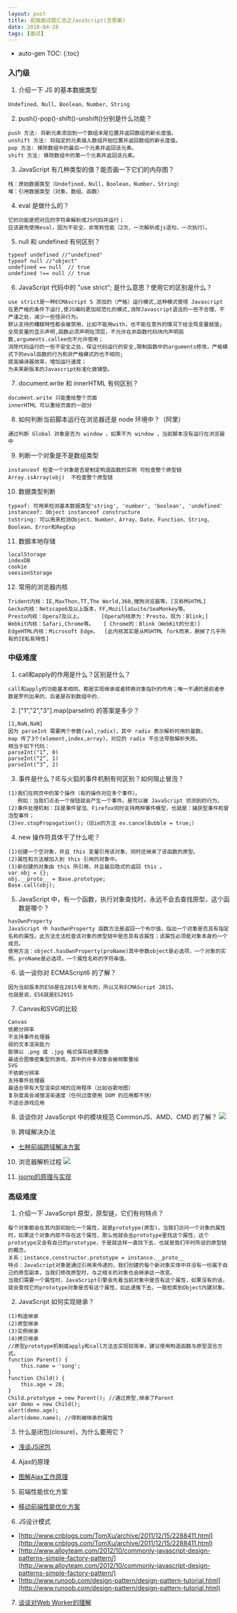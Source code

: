 ```yaml
---
layout: post
title: 前端面试题汇总之JavaScript(含答案)
date: 2018-04-28
tags: [面试]
---
```

* auto-gen TOC:
{:toc}

### 入门级
1. 介绍一下 JS 的基本数据类型
```
Undefined、Null、Boolean、Number、String
```

2. push()-pop()-shift()-unshift()分别是什么功能？
```
push 方法: 将新元素添加到一个数组末尾位置并返回数组的新长度值。
unshift 方法: 将指定的元素插入数组开始位置并返回数组的新长度值。
pop 方法: 移除数组中的最后一个元素并返回该元素。
shift 方法: 移除数组中的第一个元素并返回该元素。
```

3. JavaScript 有几种类型的值？能否画一下它们的内存图？
```
栈：原始数据类型（Undefined，Null，Boolean，Number，String）
堆：引用数据类型（对象、数组、函数）
```

4. eval 是做什么的？
```
它的功能是把对应的字符串解析成JS代码并运行；
应该避免使用eval，因为不安全，非常耗性能（2次，一次解析成js语句，一次执行）。
```

5. null 和 undefined 有何区别？
```
typeof undefined //"undefined"
typeof null //"object" 
undefined == null  // true
undefined !== null // true
```

6. JavaScript 代码中的 "use strict"; 是什么意思？使用它的区别是什么？
```
use strict是一种ECMAscript 5 添加的（严格）运行模式,这种模式使得 Javascript 在更严格的条件下运行,使JS编码更加规范化的模式,消除Javascript语法的一些不合理、不严谨之处，减少一些怪异行为。
默认支持的糟糕特性都会被禁用，比如不能用with，也不能在意外的情况下给全局变量赋值;
全局变量的显示声明,函数必须声明在顶层，不允许在非函数代码块内声明函数,arguments.callee也不允许使用；
消除代码运行的一些不安全之处，保证代码运行的安全,限制函数中的arguments修改，严格模式下的eval函数的行为和非严格模式的也不相同;
提高编译器效率，增加运行速度；
为未来新版本的Javascript标准化做铺垫。
```

7. document.write 和 innerHTML 有何区别？
```
document.write 只能重绘整个页面
innerHTML 可以重绘页面的一部分
```

8. 如何判断当前脚本运行在浏览器还是 node 环境中？（阿里）
```
通过判断 Global 对象是否为 window ，如果不为 window ，当前脚本没有运行在浏览器中
```

9. 判断一个对象是不是数组类型
```
instanceof 检查一个对象是否是制定构造函数的实例 可检查整个原型链
Array.isArray(obj)  不检查整个原型链
```

10. 数据类型判断
```
typeof: 可用来检测基本数据类型'string', 'number', 'boolean', 'undefined'
instanceof: Object instanceof constructure
toString: 可以用来检测Object、Number、Array、Date、Function、String、Boolean、Error和RegExp
```

11. 数据本地存储
```
localStorage
indexDB
cookie
seesionStorage
```

12. 常用的浏览器内核
```
Trident内核：IE,MaxThon,TT,The World,360,搜狗浏览器等。[又称MSHTML]
Gecko内核：Netscape6及以上版本，FF,MozillaSuite/SeaMonkey等。
Presto内核：Opera7及以上。      [Opera内核原为：Presto，现为：Blink;]
Webkit内核：Safari,Chrome等。   [ Chrome的：Blink（WebKit的分支）]
EdgeHTML内核：Microsoft Edge。  [此内核其实是从MSHTML fork而来，删掉了几乎所有的IE私有特性]
```



### 中级难度
1. call和apply的作用是什么？区别是什么？
```
call和apply的功能基本相同，都是实现继承或者转换对象指针的作用；唯一不通的是前者参数是罗列出来的，后者是存到数组中的.
```

2. ["1","2","3"].map(parseInt) 的答案是多少？
```
[1,NaN,NaN]
因为 parseInt 需要两个参数(val,radix)，其中 radix 表示解析时用的基数。
map 传了3个(element,index,array)，对应的 radix 不合法导致解析失败。
相当于如下代码：
parseInt("1“, 0)
parseInt(“2”, 1)
parseInt(“3”, 2)
```

3. 事件是什么？IE与火狐的事件机制有何区别？如何阻止冒泡？
```
(1)我们在网页中的某个操作（有的操作对应多个事件）。
   例如：当我们点击一个按钮就会产生一个事件。是可以被 JavaScript 侦测到的行为。
(2)事件处理机制：IE是事件冒泡、Firefox同时支持两种事件模型，也就是：捕获型事件和冒泡型事件；
(3)ev.stopPropagation();（旧ie的方法 ev.cancelBubble = true;）
```

4. new 操作符具体干了什么呢？
```
(1)创建一个空对象，并且 this 变量引用该对象，同时还继承了该函数的原型。
(2)属性和方法被加入到 this 引用的对象中。
(3)新创建的对象由 this 所引用，并且最后隐式的返回 this 。
var obj = {};
obj.__proto__ = Base.prototype;
Base.call(obj);
```

5. JavaScript 中，有一个函数，执行对象查找时，永远不会去查找原型，这个函数是哪个？
```
hasOwnProperty
JavaScript 中 hasOwnProperty 函数方法是返回一个布尔值，指出一个对象是否具有指定名称的属性。此方法无法检查该对象的原型链中是否具有该属性；该属性必须是对象本身的一个成员。
使用方法：object.hasOwnProperty(proName)其中参数object是必选项，一个对象的实例。proName是必选项，一个属性名称的字符串值。
```

6. 谈一谈你对 ECMAScript6 的了解？
```
因为当前版本的ES6是在2015年发布的，所以又称ECMAScript 2015。
也就是说，ES6就是ES2015
```

7. Canvas和SVG的比较
```
Canvas
依赖分辨率
不支持事件处理器
弱的文本渲染能力
能够以 .png 或 .jpg 格式保存结果图像
最适合图像密集型的游戏，其中的许多对象会被频繁重绘
SVG
不依赖分辨率
支持事件处理器
最适合带有大型渲染区域的应用程序（比如谷歌地图）
复杂度高会减慢渲染速度（任何过度使用 DOM 的应用都不快）
不适合游戏应用
```

8. 谈谈你对 JavaScript 中的模块规范 CommonJS、AMD、CMD 的了解？
![](/images/posts/interview/1-1.png)

9. 跨域解决办法
- [七种前端跨域解决方案](https://lidaguang1989.github.io/2016/09/cors/)

10. 浏览器解析过程
![](/images/posts/interview/1-2.png)

11. [jsonp的原理与实现](https://segmentfault.com/a/1190000007665361)



### 高级难度
1. 介绍一下 JavaScript 原型，原型链，它们有何特点？
```
每个对象都会在其内部初始化一个属性，就是prototype(原型)，当我们访问一个对象的属性时，如果这个对象内部不存在这个属性，那么他就会去prototype里找这个属性，这个prototype又会有自己的prototype，于是就这样一直找下去，也就是我们平时所说的原型链的概念。
关系：instance.constructor.prototype = instance.__proto__
特点：JavaScript对象是通过引用来传递的，我们创建的每个新对象实体中并没有一份属于自己的原型副本，当我们修改原型时，与之相关的对象也会继承这一改变。
当我们需要一个属性时，JavaScript引擎会先看当前对象中是否有这个属性，如果没有的话，就会查找它的prototype对象是否有这个属性，如此递推下去，一致检索到Object内建对象。
```

2. JavaScript 如何实现继承？
```
(1)构造继承
(2)原型继承
(3)实例继承
(4)拷贝继承
//原型prototype机制或apply和call方法去实现较简单，建议使用构造函数与原型混合方式。
function Parent() { 
    this.name = 'song';
}
function Child() {
    this.age = 28;
}
Child.prototype = new Parent(); //通过原型,继承了Parent
var demo = new Child();
alert(demo.age);
alert(demo.name); //得到被继承的属性
```

3. 什么是闭包(closure)，为什么要用它？
- [浅谈JS闭包](https://lidaguang1989.github.io/2017/11/js-closure/)


4. Ajax的原理
- [图解Ajax工作原理](https://www.cnblogs.com/ygj0930/p/6126542.html)

5. 前端性能优化方案
- [移动前端性能优化方案](https://lidaguang1989.github.io/2016/05/performance-optimization/)

6. JS设计模式
- [http://www.cnblogs.com/TomXu/archive/2011/12/15/2288411.html](http://www.cnblogs.com/TomXu/archive/2011/12/15/2288411.html)
- [http://www.alloyteam.com/2012/10/commonly-javascript-design-patterns-simple-factory-pattern/](http://www.alloyteam.com/2012/10/commonly-javascript-design-patterns-simple-factory-pattern/)
- [http://www.runoob.com/design-pattern/design-pattern-tutorial.html](http://www.runoob.com/design-pattern/design-pattern-tutorial.html)

7. [谈谈对Web Worker的理解](https://qiutc.me/post/the-multithread-in-javascript-web-worker.html)